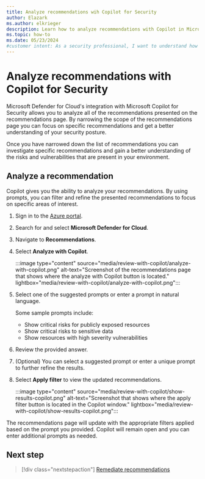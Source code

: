 ```yaml
---
title: Analyze recommendations wih Copilot for Security
author: Elazark
ms.author: elkrieger
description: Learn how to analyze recommendations with Copilot in Microsoft Defender for Cloud.
ms.topic: how-to
ms.date: 05/23/2024
#customer intent: As a security professional, I want to understand how to use Copilot to analyze recommendations in Defender for Cloud so that I can improve my security posture.
---
```


# Analyze recommendations with Copilot for Security

Microsoft Defender for Cloud's integration with Microsoft Copilot for Security allows you to analyze all of the recommendations presented on the recommendations page. By narrowing the scope of the recommendations page you can focus on specific recommendations and get a better understanding of your security posture.

Once you have narrowed down the list of recommendations you can investigate specific recommendations and gain a better understanding of the risks and vulnerabilities that are present in your environment.

## Analyze a recommendation

Copilot gives you the ability to analyze your recommendations. By using prompts, you can filter and refine the presented recommendations to focus on specific areas of interest.

1. Sign in to the [Azure portal](https://portal.azure.com).

1. Search for and select **Microsoft Defender for Cloud**.

1. Navigate to **Recommendations**.

1. Select **Analyze with Copilot**.

    :::image type="content" source="media/review-with-copilot/analyze-with-copilot.png" alt-text="Screenshot of the recommendations page that shows where the analyze with Copilot button is located." lightbox="media/review-with-copilot/analyze-with-copilot.png":::

1. Select one of the suggested prompts or enter a prompt in natural language.

    Some sample prompts include:

    - Show critical risks for publicly exposed resources
    - Show critical risks to sensitive data
    - Show resources with high severity vulnerabilities

1. Review the provided answer.

1. (Optional) You can select a suggested prompt or enter a unique prompt to further refine the results.

1. Select **Apply filter** to view the updated recommendations.

    :::image type="content" source="media/review-with-copilot/show-results-copilot.png" alt-text="Screenshot that shows where the apply filter button is located in the Copilot window." lightbox="media/review-with-copilot/show-results-copilot.png":::

The recommendations page will update with the appropriate filters applied based on the prompt you provided. Copilot will remain open and you can enter additional prompts as needed.

## Next step

> [!div class="nextstepaction"]
> [Remediate recommendations](implement-security-recommendations.md)
